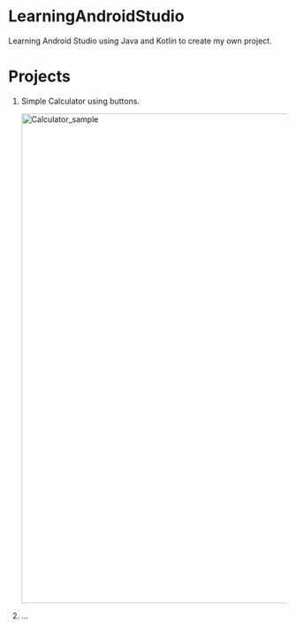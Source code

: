 # LearningAndroidStudio
Learning Android Studio using Java and Kotlin to create my own project.


# Projects

1) Simple Calculator using buttons.
   
   <img width="624" height="886" alt="Calculator_sample" src="https://github.com/user-attachments/assets/8bb680d0-8a6d-49a9-838a-20191172fdb3" />
   
2) ...
